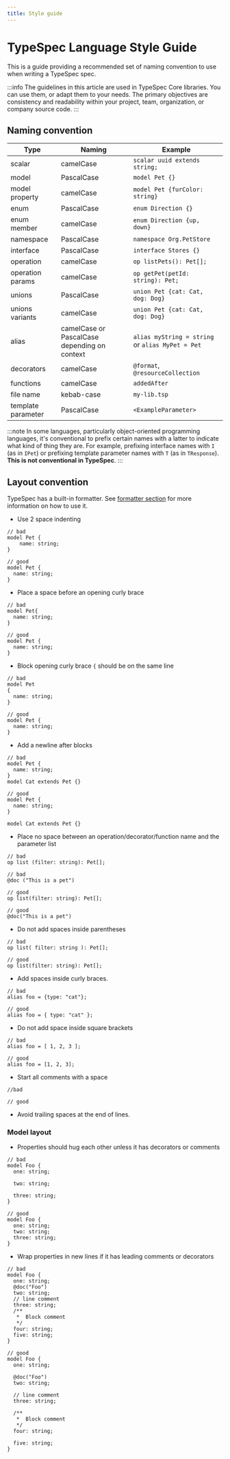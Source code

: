 ```yaml
---
title: Style guide
---
```


# TypeSpec Language Style Guide

This is a guide providing a recommended set of naming convention to use when writing a TypeSpec spec.

:::info
The guidelines in this article are used in TypeSpec Core libraries. You can use them, or adapt them to your needs. The primary objectives are consistency and readability within your project, team, organization, or company source code.
:::

## Naming convention

| Type               | Naming                                       | Example                                          |
| ------------------ | -------------------------------------------- | ------------------------------------------------ |
| scalar             | camelCase                                    | `scalar uuid extends string;`                    |
| model              | PascalCase                                   | `model Pet {}`                                   |
| model property     | camelCase                                    | `model Pet {furColor: string}`                   |
| enum               | PascalCase                                   | `enum Direction {}`                              |
| enum member        | camelCase                                    | `enum Direction {up, down}`                      |
| namespace          | PascalCase                                   | `namespace Org.PetStore`                         |
| interface          | PascalCase                                   | `interface Stores {}`                            |
| operation          | camelCase                                    | `op listPets(): Pet[];`                          |
| operation params   | camelCase                                    | `op getPet(petId: string): Pet;`                 |
| unions             | PascalCase                                   | `union Pet {cat: Cat, dog: Dog}`                 |
| unions variants    | camelCase                                    | `union Pet {cat: Cat, dog: Dog}`                 |
| alias              | camelCase or PascalCase depending on context | `alias myString = string` or `alias MyPet = Pet` |
| decorators         | camelCase                                    | `@format`, `@resourceCollection`                 |
| functions          | camelCase                                    | `addedAfter`                                     |
| file name          | kebab-case                                   | `my-lib.tsp`                                     |
| template parameter | PascalCase                                   | `<ExampleParameter>`                             |

:::note
In some languages, particularly object-oriented programming languages, it's conventional to prefix certain names with a latter to indicate what kind of thing they are. For example, prefixing interface names with `I` (as in `IPet`) or prefixing template parameter names with `T` (as in `TResponse`). **This is not conventional in TypeSpec**.
:::

## Layout convention

TypeSpec has a built-in formatter. See [formatter section](./formatter.md) for more information on how to use it.

- Use 2 space indenting

<!-- prettier-ignore -->
```typespec
// bad
model Pet {
    name: string;
}

// good
model Pet {
  name: string;
}
```

- Place a space before an opening curly brace

<!-- prettier-ignore -->
```typespec
// bad
model Pet{
  name: string;
}

// good
model Pet {
  name: string;
}
```

- Block opening curly brace `{` should be on the same line

<!-- prettier-ignore -->
```typespec
// bad
model Pet 
{
  name: string;
}

// good
model Pet {
  name: string;
}
```

- Add a newline after blocks

<!-- prettier-ignore -->
```typespec
// bad
model Pet {
  name: string;
}
model Cat extends Pet {}

// good
model Pet {
  name: string;
}

model Cat extends Pet {}
```

- Place no space between an operation/decorator/function name and the parameter list

<!-- prettier-ignore -->
```typespec
// bad
op list (filter: string): Pet[];

// bad
@doc ("This is a pet")

// good
op list(filter: string): Pet[];

// good
@doc("This is a pet")
```

- Do not add spaces inside parentheses

<!-- prettier-ignore -->
```typespec
// bad
op list( filter: string ): Pet[];

// good
op list(filter: string): Pet[];

```

- Add spaces inside curly braces.

<!-- prettier-ignore -->
```typespec
// bad
alias foo = {type: "cat"};

// good
alias foo = { type: "cat" };
```

- Do not add space inside square brackets

<!-- prettier-ignore -->
```typespec
// bad
alias foo = [ 1, 2, 3 ];

// good
alias foo = [1, 2, 3];
```

- Start all comments with a space

<!-- prettier-ignore -->
```typespec
//bad

// good
```

- Avoid trailing spaces at the end of lines.

### Model layout

- Properties should hug each other unless it has decorators or comments

<!-- prettier-ignore -->
```tsp
// bad
model Foo {
  one: string;

  two: string;

  three: string;
}

// good
model Foo {
  one: string;
  two: string;
  three: string;
}
```

- Wrap properties in new lines if it has leading comments or decorators

<!-- prettier-ignore -->
```tsp
// bad
model Foo {
  one: string;
  @doc("Foo")
  two: string;
  // line comment
  three: string;
  /**
   *  Block comment
   */
  four: string;
  five: string;
}

// good
model Foo {
  one: string;

  @doc("Foo")
  two: string;

  // line comment
  three: string;

  /**
   *  Block comment
   */
  four: string;
  
  five: string;
}
```
